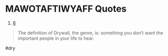 # MAWOTAFTIWYAFF Quotes
1. [6](https://youtu.be/c5AXvJ7Ol7Y)
> The definition of Drywall, the genre, is: something you don’t want the important people in your life to hear.  

#dry